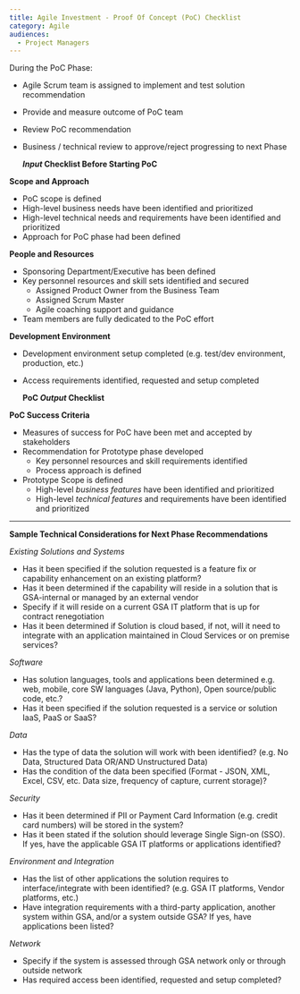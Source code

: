 ```yaml
---
title: Agile Investment - Proof Of Concept (PoC) Checklist
category: Agile
audiences:
  - Project Managers
---
```


During the PoC Phase:

* Agile Scrum team is assigned to implement and test solution recommendation
* Provide and measure outcome of PoC team
* Review PoC recommendation 
* Business / technical review to approve/reject progressing to next Phase


	***Input* Checklist Before Starting PoC**

**Scope and Approach**
* PoC scope is defined
* High-level business needs have been identified and prioritized
* High-level technical needs and requirements have been identified and prioritized
* Approach for PoC phase had been defined


**People and Resources**
* Sponsoring Department/Executive has been defined
* Key personnel resources and skill sets identified and secured
	* Assigned Product Owner from the Business Team
	* Assigned Scrum Master
	* Agile coaching support and guidance 
* Team members are fully dedicated to the PoC effort

**Development Environment** 
* Development environment setup completed (e.g. test/dev environment, production, etc.)
* Access requirements identified, requested and setup completed

   **PoC *Output* Checklist**

**PoC Success Criteria**
* Measures of success for PoC have been met and accepted by stakeholders 
* Recommendation for Prototype phase developed
	* Key personnel resources and skill requirements identified
	* Process approach is defined
* Prototype Scope is defined
	* High-level *business features* have been identified and prioritized
	* High-level *technical features* and requirements have been identified and prioritized

------
**Sample Technical Considerations for Next Phase Recommendations** 

*Existing Solutions and Systems* 
* Has it been specified if the solution requested is a feature fix or capability enhancement on an existing platform?
* Has it been determined if the capability will reside in a solution that is GSA-internal or managed by an external vendor
* Specify if it will reside on a current GSA IT platform that is up for contract renegotiation
* Has it been determined if Solution is cloud based, if not, will it need to integrate with an application maintained in Cloud Services or on premise services?

*Software* 
* Has solution languages, tools and applications been determined e.g. web, mobile, core SW languages (Java, Python), Open source/public code, etc.?
* Has it been specified if the solution requested is a service or solution IaaS, PaaS or SaaS?

*Data*
* Has the type of data the solution will work with been identified? (e.g. No Data, Structured Data OR/AND Unstructured Data)
* Has the condition of the data been specified (Format - JSON, XML, Excel, CSV, etc. Data size, frequency of capture, current storage)?

*Security* 
* Has it been determined if PII or Payment Card Information (e.g. credit card numbers) will be stored in the system?
* Has it been stated if the solution should leverage Single Sign-on (SSO). If yes, have the applicable GSA IT platforms or applications identified?

*Environment and Integration*
* Has the list of other applications the solution requires to interface/integrate with been identified? (e.g. GSA IT platforms, Vendor platforms, etc.)
* Have integration requirements with a third-party application, another system within GSA, and/or a system outside GSA? If yes, have applications been listed?

*Network*
* Specify if the system is assessed through GSA network only or through outside network
* Has required access been identified, requested and setup completed?
